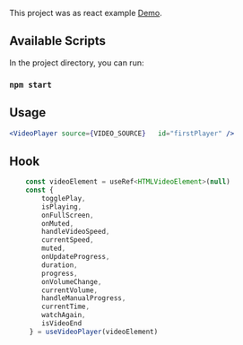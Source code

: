 This project was as react example
[Demo](http://videoplayercomponent-20230403202406-hostingbucket-dev.s3-website-us-east-1.amazonaws.com/).

## Available Scripts

In the project directory, you can run:

### `npm start`

## Usage 

  
```jsx
<VideoPlayer source={VIDEO_SOURCE}   id="firstPlayer" />
```

## Hook

```jsx
    const videoElement = useRef<HTMLVideoElement>(null)
    const { 
        togglePlay, 
        isPlaying,
        onFullScreen,
        onMuted,
        handleVideoSpeed,
        currentSpeed,
        muted,
        onUpdateProgress,
        duration,
        progress,
        onVolumeChange,
        currentVolume,
        handleManualProgress,
        currentTime,
        watchAgain,
        isVideoEnd
     } = useVideoPlayer(videoElement)
```